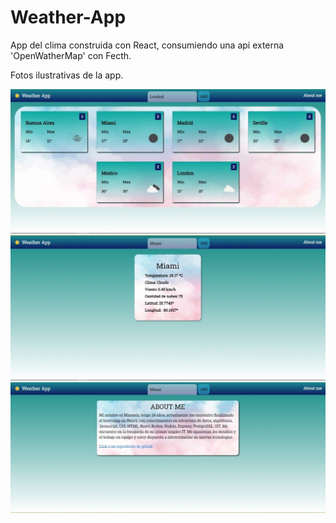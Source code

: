 # Weather-App
App del clima construida con React, consumiendo una api externa 'OpenWatherMap' con Fecth.

Fotos ilustrativas de la app.

![](images/image1.jpeg)
![](images/image2.jpeg)
![](images/image3.jpeg)

